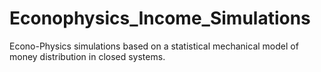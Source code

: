 # Econophysics_Income_Simulations
Econo-Physics simulations based on a statistical mechanical model of money distribution in closed systems. 
